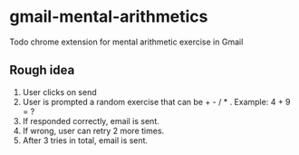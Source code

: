 # gmail-mental-arithmetics
Todo chrome extension for mental arithmetic exercise in Gmail

## Rough idea

1. User clicks on send
2. User is prompted a random exercise that can be + - / * . Example: 4 + 9 = ?
3. If responded correctly, email is sent.
4. If wrong, user can retry 2 more times.
5. After 3 tries in total, email is sent. 
